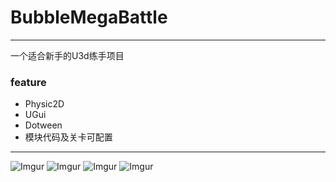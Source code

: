 # BubbleMegaBattle
------------------------
一个适合新手的U3d练手项目
### feature
- Physic2D
- UGui
- Dotween
- 模块代码及关卡可配置
------
![Imgur](https://i.imgur.com/xVTlwYA.png)
![Imgur](https://i.imgur.com/wks7YvA.png)
![Imgur](https://i.imgur.com/6baTGB9.gif)
![Imgur](https://i.imgur.com/e2VCtyM.png)
